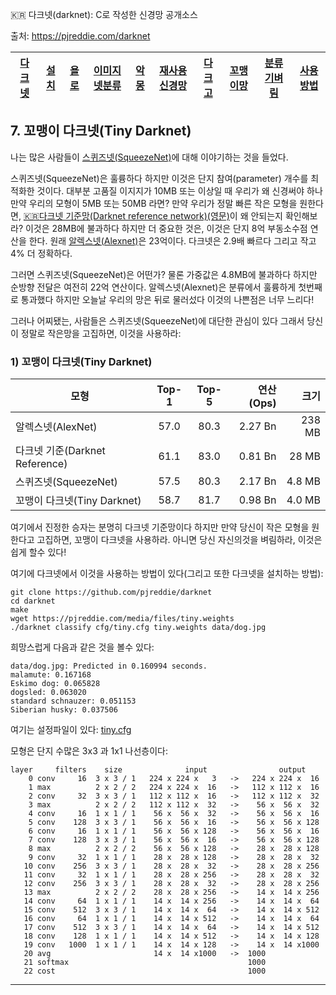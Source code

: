 
:kr: 다크넷(darknet): C로 작성한 신경망 공개소스 

출처: https://pjreddie.com/darknet

| [다크넷](../README.md) | [설치](../1_SeolChi/SeolChi.md) | [욜로](../2_YOLO/yolo.md) | [이미지넷분류](../3_ImageNet_BunRyu/BunRyu.md) | [악몽](../4_AkMong/AkMong.md) | [재사용신경망](../5_RNN/rnn.md) | [다크고](../6_DarkGo/DarkGo.md) | [꼬맹이망](../7_GgoMaengIi/GgoMaengIi.md) | [분류기벼림](../8_SuRyeon/SuRyeon.md) | [사용방법](../11_SaYongBeob/SaYongBeob_Yolo-v3.md) |  
| --- | --- | --- | --- | --- | --- | --- | --- | --- | --- |  

<a name="꼬맹이-다크넷"></a>
## 7. 꼬맹이 다크넷(Tiny Darknet)

 나는 많은 사람들이 [스퀴즈넷(SqueezeNet)](https://arxiv.org/abs/1602.07360)에 대해 이야기하는 것을 들었다.

 스퀴즈넷(SqueezeNet)은 훌륭하다 하지만 이것은 단지 참여(parameter) 개수를 최적화한 것이다. 대부분 고품질 이지지가 10MB 또는 이상일 때 우리가 왜 신경써야 하나 만약 우리의 모형이 5MB 또는 50MB 라면? 만약 우리가 정말 빠른 작은 모형을 원한다면, [:kr:다크넷 기준망(Darknet reference network)](../3_ImageNet_BunRyu/BunRyu.md#기준망)[(영문)](https://pjreddie.com/darknet/imagenet/#reference)이 왜 안되는지 확인해보라? 이것은 28MB에 불과하다 하지만 더 중요한 것은, 이것은 단지 8억 부동소수점 연산을 한다. 원래 [알렉스넷(Alexnet)](https://papers.nips.cc/paper/4824-imagenet-classification-with-deep-convolutional-neural-networks.pdf)은 23억이다. 다크넷은 2.9배 빠르다 그리고 작고 4% 더 정확하다.

 그러면 스퀴즈넷(SqueezeNet)은 어떤가? 물론 가중값은 4.8MB에 불과하다 하지만 순방향 전달은 여전히 22억 연산이다. 알렉스넷(Alexnet)은 분류에서 훌륭하게 첫번째로 통과했다 하지만 오늘날 우리의 망은 뒤로 물러섰다 이것의 나쁜점은 너무 느리다!

 그러나 어찌됐는, 사람들은 스퀴즈넷(SqueezeNet)에 대단한 관심이 있다 그래서 당신이 정말로 작은망을 고집하면, 이것을 사용하라:

### 1) 꼬맹이 다크넷(Tiny Darknet)

| 모형                          | Top-1 | Top-5 | 연산(Ops) | 크기 |  
| ---                          | :---: | :---: | ---:     | ---:  |  
| 알렉스넷(AlexNet)             | 57.0  | 80.3  | 2.27 Bn | 238 MB |   
| 다크넷 기준(Darknet Reference) | 61.1  | 83.0 | 0.81 Bn | 28 MB |  
| 스퀴즈넷(SqueezeNet)          | 57.5  | 80.3  | 2.17 Bn | 4.8 MB |  
| 꼬맹이 다크넷(Tiny Darknet)    | 58.7  | 81.7  | 0.98 Bn | 4.0 MB |  

 여기에서 진정한 승자는 분명히 다크넷 기준망이다 하지만 만약 당신이 작은 모형을 원한다고 고집하면, 꼬맹이 다크넷을 사용하라. 아니면 당신 자신의것을 벼림하라, 이것은 쉽게 할수 있다!

 여기에 다크넷에서 이것을 사용하는 방법이 있다(그리고 또한 다크넷을 설치하는 방법):

```
git clone https://github.com/pjreddie/darknet
cd darknet
make
wget https://pjreddie.com/media/files/tiny.weights
./darknet classify cfg/tiny.cfg tiny.weights data/dog.jpg
```

 희망스럽게 다음과 같은 것을 볼수 있다:

```
data/dog.jpg: Predicted in 0.160994 seconds.
malamute: 0.167168
Eskimo dog: 0.065828
dogsled: 0.063020
standard schnauzer: 0.051153
Siberian husky: 0.037506
```

 여기는 설정파일이 있다: [tiny.cfg](https://github.com/pjreddie/darknet/blob/master/cfg/tiny.cfg)

 모형은 단지 수많은 3x3 과 1x1 나선층이다:

```
layer     filters    size              input                output
    0 conv     16  3 x 3 / 1   224 x 224 x   3   ->   224 x 224 x  16
    1 max          2 x 2 / 2   224 x 224 x  16   ->   112 x 112 x  16
    2 conv     32  3 x 3 / 1   112 x 112 x  16   ->   112 x 112 x  32
    3 max          2 x 2 / 2   112 x 112 x  32   ->    56 x  56 x  32
    4 conv     16  1 x 1 / 1    56 x  56 x  32   ->    56 x  56 x  16
    5 conv    128  3 x 3 / 1    56 x  56 x  16   ->    56 x  56 x 128
    6 conv     16  1 x 1 / 1    56 x  56 x 128   ->    56 x  56 x  16
    7 conv    128  3 x 3 / 1    56 x  56 x  16   ->    56 x  56 x 128
    8 max          2 x 2 / 2    56 x  56 x 128   ->    28 x  28 x 128
    9 conv     32  1 x 1 / 1    28 x  28 x 128   ->    28 x  28 x  32
   10 conv    256  3 x 3 / 1    28 x  28 x  32   ->    28 x  28 x 256
   11 conv     32  1 x 1 / 1    28 x  28 x 256   ->    28 x  28 x  32
   12 conv    256  3 x 3 / 1    28 x  28 x  32   ->    28 x  28 x 256
   13 max          2 x 2 / 2    28 x  28 x 256   ->    14 x  14 x 256
   14 conv     64  1 x 1 / 1    14 x  14 x 256   ->    14 x  14 x  64
   15 conv    512  3 x 3 / 1    14 x  14 x  64   ->    14 x  14 x 512
   16 conv     64  1 x 1 / 1    14 x  14 x 512   ->    14 x  14 x  64
   17 conv    512  3 x 3 / 1    14 x  14 x  64   ->    14 x  14 x 512
   18 conv    128  1 x 1 / 1    14 x  14 x 512   ->    14 x  14 x 128
   19 conv   1000  1 x 1 / 1    14 x  14 x 128   ->    14 x  14 x1000
   20 avg                       14 x  14 x1000   ->  1000
   21 softmax                                        1000
   22 cost                                           1000
```

---
